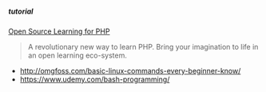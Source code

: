 ##### tutorial

[Open Source Learning for PHP](https://www.phpschool.io/)
> A revolutionary new way to learn PHP.
> Bring your imagination to life in an open learning eco-system.

* http://omgfoss.com/basic-linux-commands-every-beginner-know/
* https://www.udemy.com/bash-programming/
